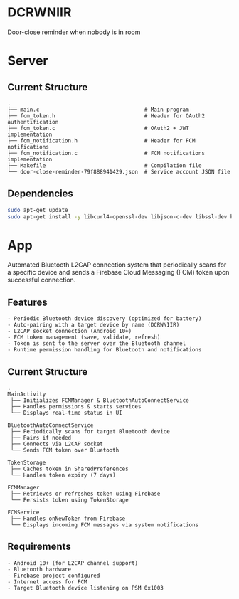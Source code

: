# DCRWNIIR
Door-close reminder when nobody is in room

# Server
## Current Structure

```
.
├── main.c                                 # Main program
├── fcm_token.h                            # Header for OAuth2 authentification
├── fcm_token.c                            # OAuth2 + JWT implementation
├── fcm_notification.h                     # Header for FCM notifications
├── fcm_notification.c                     # FCM notifications implementation
├── Makefile                               # Compilation file
└── door-close-reminder-79f888941429.json  # Service account JSON file
```

## Dependencies
```bash
sudo apt-get update
sudo apt-get install -y libcurl4-openssl-dev libjson-c-dev libssl-dev build-essential
```

# App
Automated Bluetooth L2CAP connection system that periodically scans for a specific device and sends a Firebase Cloud Messaging (FCM) token upon successful connection.

## Features
```
- Periodic Bluetooth device discovery (optimized for battery)
- Auto-pairing with a target device by name (DCRWNIIR)
- L2CAP socket connection (Android 10+)
- FCM token management (save, validate, refresh)
- Token is sent to the server over the Bluetooth channel
- Runtime permission handling for Bluetooth and notifications
```

## Current Structure
```
.
MainActivity
 ├── Initializes FCMManager & BluetoothAutoConnectService
 ├── Handles permissions & starts services
 └── Displays real-time status in UI

BluetoothAutoConnectService
 ├── Periodically scans for target Bluetooth device
 ├── Pairs if needed
 ├── Connects via L2CAP socket
 └── Sends FCM token over Bluetooth

TokenStorage
 ├── Caches token in SharedPreferences
 └── Handles token expiry (7 days)

FCMManager
 ├── Retrieves or refreshes token using Firebase
 └── Persists token using TokenStorage

FCMService
 ├── Handles onNewToken from Firebase
 └── Displays incoming FCM messages via system notifications
```

## Requirements
```
- Android 10+ (for L2CAP channel support)
- Bluetooth hardware
- Firebase project configured
- Internet access for FCM
- Target Bluetooth device listening on PSM 0x1003
```

